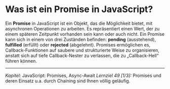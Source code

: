 # Was ist ein Promise in JavaScript?

Ein **Promise** in JavaScript ist ein Objekt, das die Möglichkeit bietet, mit asynchronen Operationen zu arbeiten. Es repräsentiert einen Wert, der zu einem späteren Zeitpunkt vorhanden sein kann oder auch nicht. Ein Promise kann sich in einem von drei Zuständen befinden: **pending** (ausstehend), **fulfilled** (erfüllt) oder **rejected** (abgelehnt). Promises ermöglichen es, Callback-Funktionen auf saubere und strukturierte Weise zu organisieren, anstatt sich auf tiefe Callback-Nester zu verlassen, die zu „Callback-Hell“ führen können.

---

_Kapitel:_ JavaScript: Promises, Async-Await
_Lernziel 49 \[1/3\]:_ Promises und deren Einsatz u.a. durch Chaining sind Ihnen völlig geläufig.
